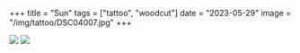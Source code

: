 +++
title = "Sun"
tags = ["tattoo", "woodcut"]
date = "2023-05-29"
image = "/img/tattoo/DSC04007.jpg"
+++

![](/img/tattoo/DSC04006.jpg)
![](/img/tattoo/DSC04007.jpg)
